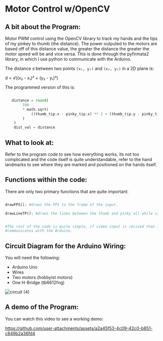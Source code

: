  # Motor Control w/OpenCV

## A bit about the Program:
Motor PWM control using the OpenCV library to track my hands and the tips of my pinkey to thumb (the distance). The power outputed to the motors are based off of this distance value, the greater the distance the greater the motor speed will be and vice versa. This is done through the pyfirmata2 library, in which I use python to communicate with the Arduino. 

The distance `d` between two points `(x₁, y₁)` and `(x₂, y₂)` in a 2D plane is:


d = √((x₂ - x₁)² + (y₂ - y₁)²)

The programmed version of this is: 

```py

   distance = round(
        100
        * math.sqrt(
            ((thumb_tip.x - pinky_tip.x) ** 2 + (thumb_tip.y - pinky_tip.y) ** 2)
        )
    )
    dist_val = distance 


```


## What to look at: 

Refer to the program code to see how everything works, its not too complicated and the code itself is quite understandable, refer to the hand landmarks to see where they are marked and positioned on the hands itself.

## Functions within the code: 

There are only two primary functions that are quite important: 

```py

drawFPS(); #draws the FPS to the frame of the input.

drawLineTP(); #draws the lines between the thumb and pinky all while calculating the distance between these two points.


#The rest of the code is quite simple, if video input is recived than it runs through everything and
#communicates with the Arduino. 


```
## Circuit Diagram for the Arduino Wiring: 

You will need the following: 

- Arduino Uno
- Wires
- Two motors (hobbyist motors)
- One H-Bridge (tb6612fng)

![circuit (4)](https://github.com/user-attachments/assets/70877b28-00b1-4dc9-bfe7-81e3e8ab40a6)


## A demo of the Program: 

You can watch this video to see a working demo: 


https://github.com/user-attachments/assets/a2a45f53-4c09-42c0-b851-c849b2a36fd4



